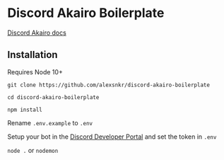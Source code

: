 # Discord Akairo Boilerplate

[Discord Akairo docs](https://discord-akairo.github.io/#/)

## Installation
Requires Node 10+

`git clone https://github.com/alexsnkr/discord-akairo-boilerplate`

`cd discord-akairo-boilerplate`

`npm install`

Rename `.env.example` to `.env`

Setup your bot in the [Discord Developer Portal](https://discordapp.com/developers/applications/) and set the token in `.env`

`node .` or `nodemon`
